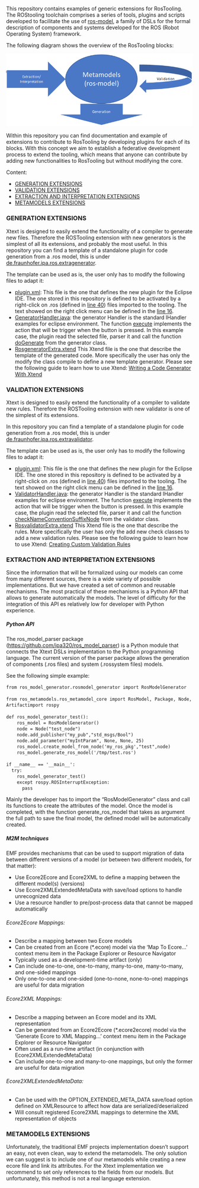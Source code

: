 This repository contains examples of generic extensions for RosTooling. The ROStooling toolchain comprises a series of tools, plugins and scripts developed to facilitate the use of [ros-model](http://github.com/ipa320/ros-model), a family of DSLs for the formal description of components and systems developed for the ROS (Robot Operating System) framework. 

The following diagram shows the overview of the RosTooling blocks: 

![RosTooling blocks diagram](docu/RosTooling_diagram_blocks.png)

Within this repository you can find documentation and example of extensions to contribute to RosTooling by developing plugins for each of its blocks. With this concept we aim to establish a federative development process to extend the tooling, which means that anyone can contribute by adding new functionalities to RosTooling but without modifying the core. 

Content:
 * [GENERATION EXTENSIONS](#generation-extensions)
 * [VALIDATION EXTENSIONS](#validation-extensions)
 * [EXTRACTION AND INTERPRETATION EXTENSIONS](#extraction-and-interpretation-extensions)
 * [METAMODELS EXTENSIONS](#metamodels-extensions)

### GENERATION EXTENSIONS
Xtext is designed to easily extend the functionality of a compiler to generate new files. Therefore the ROSTooling extension with new generators is the simplest of all its extensions, and probably the most useful.
In this repository you can find a template of a standalone plugin for code generation from a .ros model, this is under [de.fraunhofer.ipa.ros.extragenerator](templates/de.fraunhofer.ipa.ros.extragenerator/).

The template can be used as is, the user only has to modify the following files to adapt it:
- [plugin.xml](templates/de.fraunhofer.ipa.ros.extragenerator/plugin.xml): This file is the one that defines the new plugin for the Eclipse IDE. The one stored in this repository is defined to be activated by a right-click on .ros (defined in [line 40](https://github.com/ipa320/ros-model-extensions/blob/master/templates/de.fraunhofer.ipa.ros.extragenerator/plugin.xml#L40)) files imported to the tooling. The text showed on the right click menu can be defined in the [line 16](https://github.com/ipa320/ros-model-extensions/blob/master/templates/de.fraunhofer.ipa.ros.extragenerator/plugin.xml#L16).
- [GeneratorHandler.java](templates/de.fraunhofer.ipa.ros.extragenerator/src/de/fraunhofer/ipa/ros/extragenerator/GeneratorHandler.java): the generator Handler is the standard IHandler examples for eclipse environment. The function [execute](https://github.com/ipa320/ros-model-extensions/blob/master/templates/de.fraunhofer.ipa.ros.extragenerator/src/de/fraunhofer/ipa/ros/extragenerator/GeneratorHandler.java) implements the action that will be trigger when the button is pressed. In this example case, the plugin read the selected file, parser it and call the function [doGenerate](https://github.com/ipa320/ros-model-extensions/blob/master/templates/de.fraunhofer.ipa.ros.extragenerator/src/de/fraunhofer/ipa/ros/extragenerator/RosgeneratorExtra.xtend#L34) from the generator class.
- [RosgeneratorExtra.xtend](templates/de.fraunhofer.ipa.ros.extragenerator/src/de/fraunhofer/ipa/ros/extragenerator/RosgeneratorExtra.xtend) This Xtend file is the one that describe the template of the generated code. More specifically the user has only the modify the class compile to define a new template generator. Please see the following guide to learn how to use Xtend: [Writing a Code Generator With Xtend](https://www.eclipse.org/Xtext/documentation/103_domainmodelnextsteps.html#tutorial-code-generation)

### VALIDATION EXTENSIONS
Xtext is designed to easily extend the functionality of a compiler to validate new rules. Therefore the ROSTooling extension with new validator is one of the simplest of its extensions.

In this repository you can find a template of a standalone plugin for code generation from a .ros model, this is under [de.fraunhofer.ipa.ros.extravalidator](templates/de.fraunhofer.ipa.ros.extravalidator/).

The template can be used as is, the user only has to modify the following files to adapt it:
- [plugin.xml](templates/de.fraunhofer.ipa.ros.extravalidator/plugin.xml): This file is the one that defines the new plugin for the Eclipse IDE. The one stored in this repository is defined to be activated by a right-click on .ros (defined in [line 40](https://github.com/ipa320/ros-model-extensions/blob/master/templates/de.fraunhofer.ipa.ros.extravalidator/plugin.xml#L40)) files imported to the tooling. The text showed on the right click menu can be defined in the [line 16](https://github.com/ipa320/ros-model-extensions/blob/master/templates/de.fraunhofer.ipa.ros.extravalidator/plugin.xml#L16).
- [ValidatorHandler.java](templates/de.fraunhofer.ipa.ros.extragenerator/src/de/fraunhofer/ipa/ros/extragenerator/GeneratorHandler.java): the generator Handler is the standard IHandler examples for eclipse environment. The function [execute](https://github.com/ipa320/ros-model-extensions/blob/master/templates/de.fraunhofer.ipa.ros.extravalidator/src/de/fraunhofer/ipa/ros/extravalidator/ValidatorHandler.java#L58) implements the action that will be trigger when the button is pressed. In this example case, the plugin read the selected file, parser it and call the function [checkNameConventionSuffixNode](https://github.com/ipa320/ros-model-extensions/blob/master/templates/de.fraunhofer.ipa.ros.extravalidator/src/de/fraunhofer/ipa/ros/extravalidator/RosvalidatorExtra.xtend#L20) from the validator class.
- [RosvalidatorExtra.xtend](templates/de.fraunhofer.ipa.ros.extravalidator/src/de/fraunhofer/ipa/ros/extravalidator/RosvalidatorExtra.xtend) This Xtend file is the one that describe the rules. More specifically the user has only the add new check classes to add a new validation rules. Please see the following guide to learn how to use Xtend: [Creating Custom Validation Rules](https://www.eclipse.org/Xtext/documentation/103_domainmodelnextsteps.html#tutorial-validation)

### EXTRACTION AND INTERPRETATION EXTENSIONS
Since the information that will be formalized using our models can come from many different sources, there is a wide variety of possible implementations. But we have created a set of common and reusable mechanisms. The most practical of these mechanisms is a Python API that allows to generate automatically the models. The level of difficulty for the integration of this API es relatively low for developer with Python experience. 

##### Python API 

The ros_model_parser package (https://github.com/ipa320/ros_model_parser) is a Python module that connects the Xtext DSLs implementation to the Python programming language. The current version of the parser package allows the generation of components (.ros files) and system (.rossystem files) models. 

See the following simple example: 

```
from ros_model_generator.rosmodel_generator import RosModelGenerator 

from ros_metamodels.ros_metamodel_core import RosModel, Package, Node, Artifactimport rospy 

def ros_model_generator_test():
    ros_model = RosModelGenerator() 
    node = Node("test_node") 
    node.add_publisher("my_pub","std_msgs/Bool") 
    node.add_parameter("myIntParam", None, None, 25) 
    ros_model.create_model_from_node('my_ros_pkg',"test",node) 
    ros_model.generate_ros_model('/tmp/test.ros') 

if __name__ == '__main__': 
  try:
    ros_model_generator_test() 
    except rospy.ROSInterruptException: 
      pass 
```

Mainly the developer has to import the “RosModelGenerator” class and call its functions to create the attributes of the model. Once the model is completed, with the function generate_ros_model that takes as argument the full path to save the final model, the defined model will be automatically created. 

#####  M2M techniques 

EMF provides mechanisms that can be used to support migration  of data between different versions of a model (or between two different models, for that matter): 
- Use Ecore2Ecore and Ecore2XML to define a mapping between the different model(s) (versions) 
- Use Ecore2XMLExtendedMetaData with save/load options to handle unrecognized data 
- Use a resource handler to pre/post-process data that cannot be mapped automatically 

###### Ecore2Ecore Mappings: 
- Describe a mapping between two Ecore models 
- Can be created from an Ecore (*.ecore) model via the ‘Map To Ecore...’ context menu item in the Package Explorer or Resource Navigator 
- Typically used as a development-time artifact (only) 
- Can include one-to-one, one-to-many, many-to-one, many-to-many, and one-sided mappings 
- Only one-to-one and one-sided (one-to-none, none-to-one) mappings are useful for data migration 

###### Ecore2XML Mappings: 
- Describe a mapping between an Ecore model and its XML representation 
- Can be generated from an Ecore2Ecore (*.ecore2ecore) model via the ‘Generate Ecore to XML Mapping...’ context menu item in the Package Explorer or Resource Navigator 
- Often used as a run-time artifact (in conjunction with Ecore2XMLExtendedMetaData) 
- Can include one-to-one and many-to-one mappings, but only the former are useful for data migration 

###### Ecore2XMLExtendedMetaData: 
- Can be used with the OPTION_EXTENDED_META_DATA save/load option defined on XMLResource to affect how data are serialized/deserialized 
- Will consult registered Ecore2XML mappings to determine the XML representation of objects 

### METAMODELS EXTENSIONS

Unfortunately, the traditional EMF projects implementation doesn’t support an easy, not even clean, way to extend the metamodels. The only solution we can suggest is to include one of our metamodels while creating a new ecore file and link its attributes. For the Xtext implementation we recommend to set only references to the fields from our models. But unfortunately, this method is not a real language extension.

